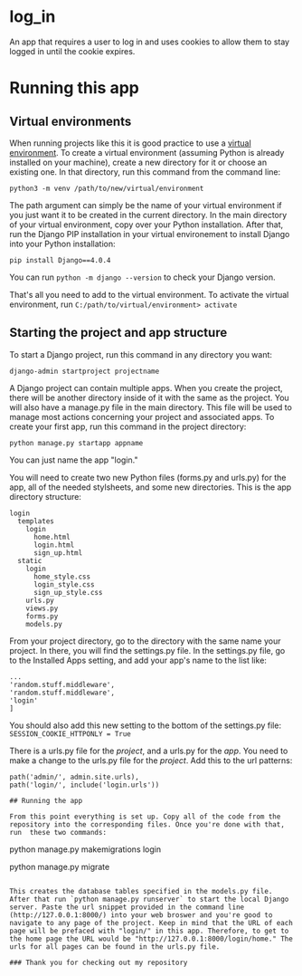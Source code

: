 # log_in
An app that requires a user to log in and uses cookies to allow them to stay logged in until the cookie expires.

# Running this app

## Virtual environments
When running projects like this it is good practice to use a <a href='https://www.geeksforgeeks.org/python-virtual-environment/'>virtual environment</a>. To create a virtual environment (assuming Python is already installed on your machine), create a new directory for it or choose an existing one. In that directory, run this command from the command line: 

`python3 -m venv /path/to/new/virtual/environment`

The path argument can simply be the name of your virtual environment if you just want it to be created in the current directory. In the main directory of your virtual environment, copy over your Python installation. After that, run the Django PIP installation in your virtual environement to install Django into your Python installation: 

`pip install Django==4.0.4`

You can run `python -m django --version` to check your Django version.

That's all you need to add to the virtual environment. To activate the virtual environment, run `C:/path/to/virtual/environment> activate`

## Starting the project and app structure

To start a Django project, run this command in any directory you want:

`django-admin startproject projectname`

A Django project can contain multiple apps. When you create the project, there will be another directory inside of it with the same as the project. You will also have a manage.py file in the main directory. This file will be used to manage most actions concerning your project and associated apps. To create your first app, run this command in the project directory:

`python manage.py startapp appname`

You can just name the app "login." 

You will need to create two new Python files (forms.py and urls.py) for the app, all of the needed stylsheets, and some new directories. This is the app directory structure:

```
login
  templates
    login
      home.html
      login.html
      sign_up.html
  static
    login
      home_style.css
      login_style.css
      sign_up_style.css
    urls.py
    views.py
    forms.py
    models.py
```

From your project directory, go to the directory with the same name your project. In there, you will find the settings.py file. In the settings.py file, go to the Installed Apps setting, and add your app's name to the list like:

```
...
'random.stuff.middleware',
'random.stuff.middleware',
'login'
]
```

You should also add this new setting to the bottom of the settings.py file: `SESSION_COOKIE_HTTPONLY = True`

There is a urls.py file for the *project*, and a urls.py for the *app*. You need to make a change to the urls.py file for the *project*. Add this to the url patterns:

```
path('admin/', admin.site.urls),
path('login/', include('login.urls'))

## Running the app
  
From this point everything is set up. Copy all of the code from the repository into the corresponding files. Once you're done with that, run  these two commands:

```
python manage.py makemigrations login

python manage.py migrate
```

This creates the database tables specified in the models.py file. After that run `python manage.py runserver` to start the local Django server. Paste the url snippet provided in the command line (http://127.0.0.1:8000/) into your web broswer and you're good to navigate to any page of the project. Keep in mind that the URL of each page will be prefaced with "login/" in this app. Therefore, to get to the home page the URL would be "http://127.0.0.1:8000/login/home." The urls for all pages can be found in the urls.py file.

### Thank you for checking out my repository


